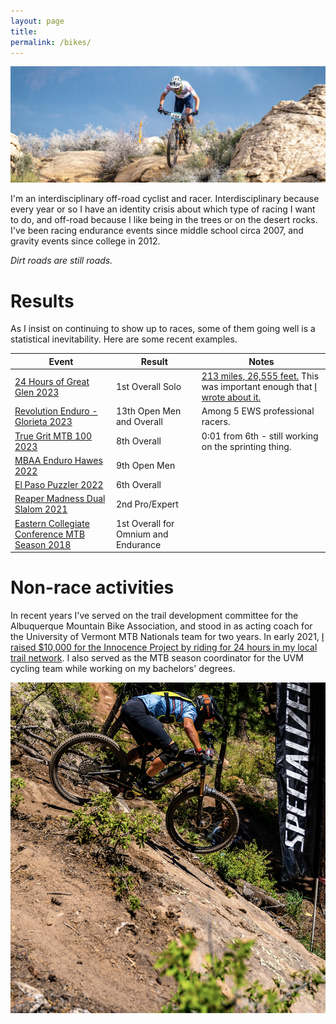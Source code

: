 ```yaml
---
layout: page
title: 
permalink: /bikes/
---
```


![photo](images/true-grit-crop.jpg)

I'm an interdisciplinary off-road cyclist and racer. Interdisciplinary because every year or so I have an identity crisis about which type of racing I want to do, and off-road because I like being in the trees or on the desert rocks. I've been racing endurance events since middle school circa 2007, and gravity events since college in 2012.

_Dirt roads are still roads._

# Results
As I insist on continuing to show up to races, some of them going well is a statistical inevitability. Here are some recent examples.

|__Event__|__Result__|__Notes__|    
|-------------------------|-------------------------|-----------------------|
[24 Hours of Great Glen 2023](https://live.bullitttiming.com/event/class-group/2550/class/7112/teamResults) |1st Overall Solo|[213 miles, 26,555 feet.](https://www.strava.com/activities/9595538735) This was important enough that [I wrote about it.](https://www.instagram.com/p/CwEGKFcMuWK/)
[Revolution Enduro - Glorieta 2023](https://www.sportident.co.uk/results/RevolutionEnduro/2023/GlorietaEnduro/)  |13th Open Men and Overall     |Among 5 EWS professional racers.
[True Grit MTB 100 2023](https://my.raceresult.com/234048/)|8th Overall | 0:01 from 6th - still working on the sprinting thing.
[MBAA Enduro Hawes 2022](https://mbaaendurohawes.itsyourrace.com/ResultsMultiStage.aspx?&id=14695&y=0&st=0&cat=833&srch=)|9th Open Men| 
[El Paso Puzzler 2022](https://www.webscorer.com/racedetails?raceid=265087&did=307667)|6th Overall| 
[Reaper Madness Dual Slalom 2021](https://www.pinkbike.com/news/race-report-2021-dvo-reaper-madness-bootleg-canyon.html)|2nd Pro/Expert| 
[Eastern Collegiate Conference MTB Season 2018](https://img1.wsimg.com/blobby/go/87a1a8b1-e31c-45fe-a820-6f97a8558930/downloads/2018_mtb_overall_standings_w4b%20(2).pdf?ver=1600701277961)| 1st Overall for Omnium and Endurance | 

# Non-race activities

In recent years I've served on the trail development committee for the Albuquerque Mountain Bike Association, and stood in as acting coach for the University of Vermont MTB Nationals team for two years. In early 2021, [I raised $10,000 for the Innocence Project by riding for 24 hours in my local trail network](https://www.gofundme.com/f/24-hours-for-innocence). I also served as the MTB season coordinator for the UVM cycling team while working on my bachelors' degrees.


![photo](images/glorieta-2.jpg)


